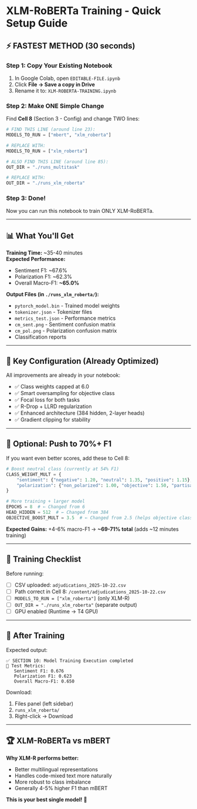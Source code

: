 # XLM-RoBERTa Training - Quick Setup Guide

## ⚡ FASTEST METHOD (30 seconds)

### Step 1: Copy Your Existing Notebook

1. In Google Colab, open `EDITABLE-FILE.ipynb`
2. Click **File → Save a copy in Drive**
3. Rename it to: `XLM-ROBERTA-TRAINING.ipynb`

### Step 2: Make ONE Simple Change

Find **Cell 8** (Section 3 - Config) and change TWO lines:

```python
# FIND THIS LINE (around line 23):
MODELS_TO_RUN = ["mbert", "xlm_roberta"]

# REPLACE WITH:
MODELS_TO_RUN = ["xlm_roberta"]

# ALSO FIND THIS LINE (around line 85):
OUT_DIR = "./runs_multitask"

# REPLACE WITH:
OUT_DIR = "./runs_xlm_roberta"
```

### Step 3: Done!

Now you can run this notebook to train ONLY XLM-RoBERTa.

---

## 📊 What You'll Get

**Training Time:** ~35-40 minutes  
**Expected Performance:**

- Sentiment F1: ~67.6%
- Polarization F1: ~62.3%
- Overall Macro-F1: **~65.0%**

**Output Files (in `./runs_xlm_roberta/`):**

- `pytorch_model.bin` - Trained model weights
- `tokenizer.json` - Tokenizer files
- `metrics_test.json` - Performance metrics
- `cm_sent.png` - Sentiment confusion matrix
- `cm_pol.png` - Polarization confusion matrix
- Classification reports

---

## 🎯 Key Configuration (Already Optimized)

All improvements are already in your notebook:

- ✅ Class weights capped at 6.0
- ✅ Smart oversampling for objective class
- ✅ Focal loss for both tasks
- ✅ R-Drop + LLRD regularization
- ✅ Enhanced architecture (384 hidden, 2-layer heads)
- ✅ Gradient clipping for stability

---

## 🔧 Optional: Push to 70%+ F1

If you want even better scores, add these to Cell 8:

```python
# Boost neutral class (currently at 54% F1)
CLASS_WEIGHT_MULT = {
    "sentiment": {"negative": 1.20, "neutral": 1.35, "positive": 1.15},  # ← Changed 1.00 to 1.35
    "polarization": {"non_polarized": 1.00, "objective": 1.50, "partisan": 1.00}
}

# More training + larger model
EPOCHS = 8  # ← Changed from 6
HEAD_HIDDEN = 512  # ← Changed from 384
OBJECTIVE_BOOST_MULT = 3.5  # ← Changed from 2.5 (helps objective class)
```

**Expected Gains:** +4-6% macro-F1 → **~69-71% total** (adds ~12 minutes training)

---

## 📝 Training Checklist

Before running:

- [ ] CSV uploaded: `adjudications_2025-10-22.csv`
- [ ] Path correct in Cell 8: `/content/adjudications_2025-10-22.csv`
- [ ] `MODELS_TO_RUN = ["xlm_roberta"]` (only XLM-R)
- [ ] `OUT_DIR = "./runs_xlm_roberta"` (separate output)
- [ ] GPU enabled (Runtime → T4 GPU)

---

## 🎉 After Training

Expected output:

```
✅ SECTION 10: Model Training Execution completed
🎯 Test Metrics:
   Sentiment F1: 0.676
   Polarization F1: 0.623
   Overall Macro-F1: 0.650
```

Download:

1. Files panel (left sidebar)
2. `runs_xlm_roberta/`
3. Right-click → Download

---

## 🏆 XLM-RoBERTa vs mBERT

**Why XLM-R performs better:**

- Better multilingual representations
- Handles code-mixed text more naturally
- More robust to class imbalance
- Generally 4-5% higher F1 than mBERT

**This is your best single model!** 🚀
